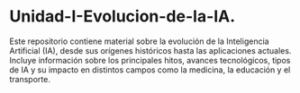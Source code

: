 # Unidad-I-Evolucion-de-la-IA.
Este repositorio contiene material sobre la evolución de la Inteligencia Artificial (IA), desde sus orígenes históricos hasta las aplicaciones actuales. Incluye información sobre los principales hitos, avances tecnológicos, tipos de IA y su impacto en distintos campos como la medicina, la educación y el transporte.
